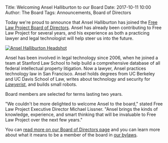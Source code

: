 Title: Welcoming Ansel Halliburton to our Board
Date: 2017-10-11 10:00
Author: The Board
Tags: Announcements, Board of Directors

Today we're proud to announce that Ansel Halliburton has joined the [Free Law Project Board of Directors][team]. Ansel has already been contributing to Free Law Project for several years, and his experience as both a practicing lawyer and legal technologist will help steer us into the future.

<div class="left-image">
    <a href="https://www.krinternetlaw.com/attorneys/ansel-halliburton-profile">
        <img src="{static}/images/ansel-150x150.jpg" 
             alt="Ansel Halliburton Headshot"
             class="img-responsive border">
    </a>
</div>

Ansel has been involved in legal technology since 2006, when he joined a team at Stanford Law School to help build a comprehensive database of all federal intellectual property litigation. Now a lawyer, Ansel practices technology law in San Francisco. Ansel holds degrees from UC Berkeley and UC Davis School of Law, writes about technology and security for [*Lawyerist*][l], and builds small robots.

Board members are selected for terms lasting two years. 

"We couldn't be more delighted to welcome Ansel to the board," stated Free Law Project Executive Director Michael Lissner.  "Ansel brings the kinds of knowledge, experience, and smart thinking that will be invaluable to Free Law Project over the next few years."

You can [read more on our Board of Directors page][team] and you can learn more about what it means to be a member of the board in [our bylaws][bl].

[bl]: {static}/pdf/incorporation/Articles_of_Incorporation_and_Bylaws.pdf
[l]: https://lawyerist.com/author/ansel-halliburton/
[team]: {filename}/pages/team.md
